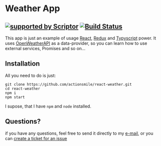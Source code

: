 # Weather App
[![supported by Scriptor](https://www.scriptor.me/badges/support.svg)](https://www.scriptor.me) [![Build Status](https://travis-ci.org/actionsmile/react-weather.svg?branch=master)](https://travis-ci.org/actionsmile/react-weather)
---
This app is just an example of usage [React](https://wwww.reactjs.org), [Redux](https://redux.js.org/) and [Typyscript](https://www.typescriptlang.org) power. It uses [OpenWeatherAPI](https://www.openweathermap.org/api) as a data-provider, so you can learn how to use external services, Promises and so on…

## Installation
All you need to do is just:
```shell
git clone https://github.com/actionsmile/react-weather.git
cd react-weather
npm i
npm start
```

I supose, that I have `npm` and `node` installed.

## Questions?
if you have any questions, feel free to send it directly to my [e-mail](mailto:aloha@scriptor.me), or you can [create a ticket for an issue](https://github.com/actionsmile/react-weather/issues/new)